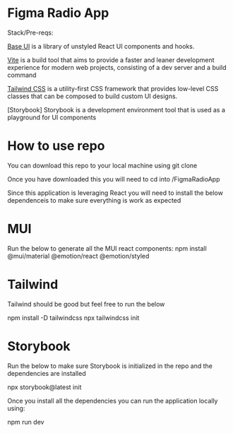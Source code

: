 # Figma Radio App

Stack/Pre-reqs:

[Base UI](https://mui.com/base-ui/) is a library of unstyled React UI components and hooks.

[Vite](https://vitejs.dev/) is a build tool that aims to provide a faster and leaner development experience for modern web projects, consisting of a dev server and a build command

[Tailwind CSS](https://tailwindcss.com/) is a utility-first CSS framework that provides low-level CSS classes that can be composed to build custom UI designs.

[Storybook] Storybook is a development environment tool that is used as a playground for UI components

# How to use repo

You can download this repo to your local machine using git clone

Once you have downloaded this you will need to cd into /FigmaRadioApp

Since this application is leveraging React you will need to install the below dependenceis to make sure everything is work as expected

# MUI

Run the below to generate all the MUI react components:
npm install @mui/material @emotion/react @emotion/styled

# Tailwind

Tailwind should be good but feel free to run the below 

npm install -D tailwindcss
npx tailwindcss init


# Storybook

Run the below to make sure Storybook is initialized in the repo and the dependencies are installed

npx storybook@latest init

Once you install all the dependencies you can run the application locally using:

npm run dev